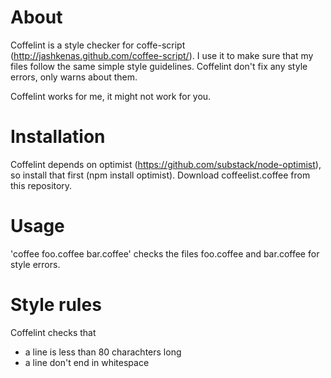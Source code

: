 # About

Coffelint is a style checker for coffe-script (<http://jashkenas.github.com/coffee-script/>). I use it to make sure that my files follow the same simple style guidelines. Coffelint don't fix any style errors, only warns about them.

Coffelint works for me, it might not work for you.

# Installation

Coffelint depends on optimist (<https://github.com/substack/node-optimist>), so install that first (npm install optimist).
Download coffeelist.coffee from this repository.

# Usage

'coffee foo.coffee bar.coffee' checks the files foo.coffee and bar.coffee for style errors.

# Style rules

Coffelint checks that
- a line is less than 80 charachters long
- a line don't end in whitespace
